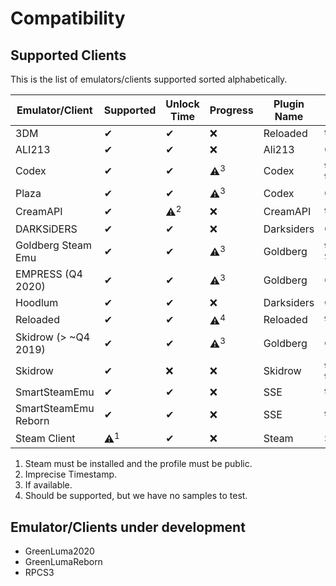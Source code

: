# Compatibility

## Supported Clients

This is the list of emulators/clients supported sorted alphabetically.

| Emulator/Client | Supported | Unlock Time | Progress | Plugin Name | Folders Scanned |
| --------------- | --------- | ----------- | -------- | ----------- | --------------- |
| 3DM | ✔ | ✔ | ❌ | Reloaded | `%ProgramData%\Steam\*` |
| ALI213 | ✔ | ✔ | ❌ | Ali213 | Only Custom Dirs |
| Codex | ✔ | ✔ | ⚠<sup>3</sup> | Codex | `%PUBLIC%\Documents\Steam\CODEX`, `%appdata%\Steam\CODEX` |
| Plaza | ✔ | ✔ | ⚠<sup>3</sup> | Codex | Only Custom Dirs |
| CreamAPI | ✔ | ⚠<sup>2</sup> | ❌ | CreamAPI | `%appdata%\CreamAPI` |
| DARKSiDERS | ✔ | ✔ | ❌ | Darksiders | Only Custom Dirs |
| Goldberg Steam Emu | ✔ | ✔ | ⚠<sup>3</sup> | Goldberg | `%appdata%\Goldberg SteamEmu Saves` |
| EMPRESS (Q4 2020) | ✔ | ✔ | ⚠<sup>3</sup> | Goldberg | Only Custom Dirs |
| Hoodlum | ✔ | ✔ | ❌ | Darksiders | Only Custom Dirs |
| Reloaded | ✔ | ✔ | ⚠<sup>4</sup> | Reloaded | `%ProgramData%\Steam\*` |
| Skidrow (> ~Q4 2019) | ✔ | ✔ | ⚠<sup>3</sup> | Goldberg | Only Custom Dirs |
| Skidrow | ✔ | ❌ | ❌ | Skidrow | `%localappdata%\SKIDROW`, `%DOCUMENTS%\SKIDROW` |
| SmartSteamEmu | ✔ | ✔ | ❌ | SSE | `%appdata%\SmartSteamEmu` |
| SmartSteamEmu Reborn | ✔ | ✔ | ❌ | SSE | `%appdata%\SmartSteamEmu` |
| Steam Client | ⚠<sup>1</sup> | ✔ | ❌ | Steam | Steam Installation Folder |

1. Steam must be installed and the profile must be public.
2. Imprecise Timestamp.
3. If available.
4. Should be supported, but we have no samples to test.

## Emulator/Clients under development

* GreenLuma2020
* GreenLumaReborn
* RPCS3